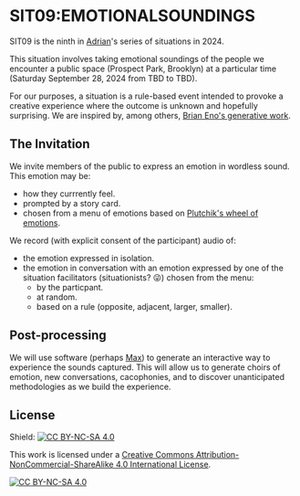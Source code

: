# SIT09:EMOTIONALSOUNDINGS
SIT09 is the ninth in [Adrian](https://www.instagram.com/adriandcameron)'s series of situations in 2024.

This situation involves taking emotional soundings of the people we encounter a public space (Prospect Park, Brooklyn) at a particular time (Saturday September 28, 2024 from TBD to TBD).

For our purposes, a situation is a rule-based event intended to provoke a creative experience where the outcome is unknown and hopefully surprising. We are inspired by, among others, [Brian Eno's generative work](https://en.wikipedia.org/wiki/Brian_Eno#Generative_music).

## The Invitation

We invite members of the public to express an emotion in wordless sound. This emotion may be:
- how they currrently feel.
- prompted by a story card.
- chosen from a menu of emotions based on [Plutchik's wheel of emotions](https://en.wikipedia.org/wiki/Robert_Plutchik#Plutchik's_wheel_of_emotions).

We record (with explicit consent of the participant) audio of:
- the emotion expressed in isolation.
- the emotion in conversation with an emotion expressed by one of the situation facilitators (situationists? 😜) chosen from the menu:
  - by the particpant.
  - at random.
  - based on a rule (opposite, adjacent, larger, smaller).

## Post-processing
We will use software (perhaps [Max](https://en.wikipedia.org/wiki/Max_(software))) to generate an interactive way to experience the sounds captured. This will allow us to generate choirs of emotion, new conversations, cacophonies, and to discover unanticipated methodologies as we build the experience.

## License

Shield: [![CC BY-NC-SA 4.0][cc-by-nc-sa-shield]][cc-by-nc-sa]

This work is licensed under a
[Creative Commons Attribution-NonCommercial-ShareAlike 4.0 International License][cc-by-nc-sa].

[![CC BY-NC-SA 4.0][cc-by-nc-sa-image]][cc-by-nc-sa]

[cc-by-nc-sa]: http://creativecommons.org/licenses/by-nc-sa/4.0/
[cc-by-nc-sa-image]: https://licensebuttons.net/l/by-nc-sa/4.0/88x31.png
[cc-by-nc-sa-shield]: https://img.shields.io/badge/License-CC%20BY--NC--SA%204.0-lightgrey.svg
